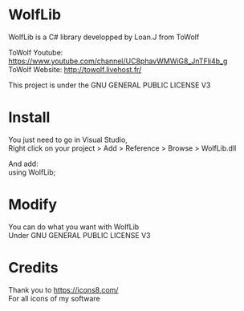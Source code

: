 # WolfLib                                                                                      
                                                                                     
WolfLib is a C# library developped by Loan.J from ToWolf                                                                                  
                                                                                                                  
ToWolf Youtube: https://www.youtube.com/channel/UC8phavWMWiG8_JnTFli4b_g                                                         
ToWolf Website: http://towolf.livehost.fr/                                                         
                                                                                                                  
This project is under the GNU GENERAL PUBLIC LICENSE V3                                                         
                                                                                                                  
# Install                                                                                                                  
                                                                                                                  
You just need to go in Visual Studio,                                                               
Right click on your project > Add > Reference > Browse > WolfLib.dll                                                               
                                                                                                                              
And add:                                                               
using WolfLib;                                                               
                                                                                                                  
# Modify                                                                                                                  
                                                                                                                              
You can do what you want with WolfLib                                                                  
Under GNU GENERAL PUBLIC LICENSE V3                                                                  
                                                                                                                  
# Credits                                                                                                                  
                                                                                                                  
Thank you to https://icons8.com/                                                         
For all icons of my software                                                         

